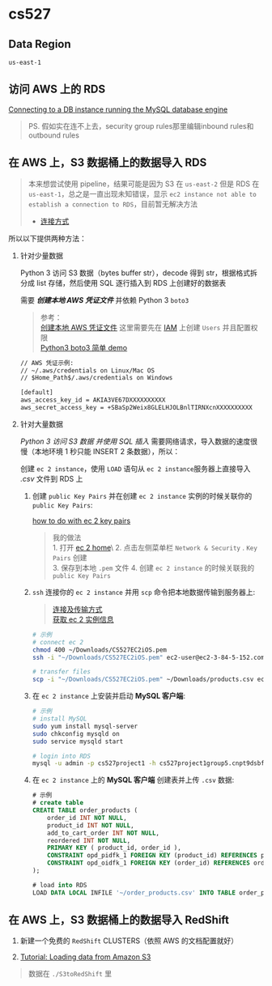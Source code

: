 # cs527

## Data Region
`us-east-1`

## 访问 AWS 上的 RDS

[Connecting to a DB instance running the MySQL database engine](https://docs.amazonaws.cn/en_us/AmazonRDS/latest/UserGuide/USER_ConnectToInstance.html)

>PS. 假如实在连不上去，security group rules那里编辑inbound rules和outbound rules

## 在 AWS 上，S3 数据桶上的数据导入 RDS

> 本来想尝试使用 pipeline，结果可能是因为 S3 在 `us-east-2` 但是 RDS 在 `us-east-1`，总之是一直出现未知错误，显示 `ec2 instance not able to establish a connection to RDS`，目前暂无解决方法
> - [连接方式](https://medium.com/@frantzdyromain/how-to-set-up-aws-data-pipeline-for-the-first-time-a-visual-guide-4b3d16310b90)

所以以下提供两种方法：

1. 针对少量数据

    Python 3 访问 S3 数据（bytes buffer str），decode 得到 str，根据格式拆分成 list 存储，然后使用 SQL 逐行插入到 RDS 上创建好的数据表

    需要 ***创建本地 AWS 凭证文件*** 并依赖 Python 3 `boto3`

    > 参考：\
    [创建本地 AWS 凭证文件](https://www.shuzhiduo.com/A/B0zqKPZQ5v/) 这里需要先在 [IAM](https://console.aws.amazon.com/iam/home?region=us-east-1#/users) 上创建 `Users` 并且配置权限\
    [Python3 boto3 简单 demo](https://www.jianshu.com/p/515439142d73)

    ```txt
    // AWS 凭证示例:
    // ~/.aws/credentials on Linux/Mac OS
    // $Home_Path$/.aws/credentials on Windows

    [default]
    aws_access_key_id = AKIA3VE67DXXXXXXXXXX
    aws_secret_access_key = +SBaSp2Weix8GLELHJOLBnlTIRNXcnXXXXXXXXXX
    ```

2. 针对大量数据

    *Python 3 访问 S3 数据 并使用 SQL 插入* 需要网络请求，导入数据的速度很慢（本地环境 1 秒只能 INSERT 2 条数据），所以：

    创建 `ec 2 instance`，使用 `LOAD` 语句从 `ec 2 instance`服务器上直接导入 *.csv* 文件到 RDS 上

    1. 创建 `public Key Pairs` 并在创建 `ec 2 instance` 实例的时候关联你的 `public Key Pairs`:

        [how to do with ec 2 key pairs](https://docs.aws.amazon.com/AWSEC2/latest/UserGuide/ec2-key-pairs.html#having-ec2-create-your-key-pair)

        > 我的做法\
            1. 打开 [ec 2 home](https://console.aws.amazon.com/ec2/v2/home?region=us-east-1#Home:)\
            2. 点击左侧菜单栏 `Network & Security` . `Key Pairs` 创建\
            3. 保存到本地 `.pem` 文件
            4. 创建 `ec 2 instance` 的时候关联我的 `public Key Pairs`

    2. `ssh` 连接你的 `ec 2 instance` 并用 `scp` 命令把本地数据传输到服务器上:

        > [连接及传输方式](https://docs.aws.amazon.com/zh_cn/AWSEC2/latest/UserGuide/AccessingInstancesLinux.html)\
        [获取 ec 2 实例信息](https://docs.aws.amazon.com/zh_cn/AWSEC2/latest/UserGuide/connection-prereqs.html#connection-prereqs-get-info-about-instance)

        ```bash
        # 示例
        # connect ec 2
        chmod 400 ~/Downloads/CS527EC2iOS.pem
        ssh -i "~/Downloads/CS527EC2iOS.pem" ec2-user@ec2-3-84-5-152.compute-1.amazonaws.com

        # transfer files
        scp -i "~/Downloads/CS527EC2iOS.pem" ~/Downloads/products.csv ec2-user@ec2-3-84-5-152.compute-1.amazonaws.com:~
        ```

    3. 在 `ec 2 instance` 上安装并启动 **MySQL 客户端**:

        ```bash
        # 示例
        # install MySQL
        sudo yum install mysql-server
        sudo chkconfig mysqld on
        sudo service mysqld start

        # login into RDS
        mysql -u admin -p cs527project1 -h cs527project1group5.cnpt9dsbfddc.us-east-1.rds.amazonaws.com
        ```

    4. 在 `ec 2 instance` 上的 **MySQL 客户端** 创建表并上传 `.csv` 数据:

        ```sql
        # 示例
        # create table
        CREATE TABLE order_products (
            order_id INT NOT NULL,
            product_id INT NOT NULL,
            add_to_cart_order INT NOT NULL,
            reordered INT NOT NULL,
            PRIMARY KEY ( product_id, order_id ),
            CONSTRAINT opd_pidfk_1 FOREIGN KEY (product_id) REFERENCES products(product_id),
            CONSTRAINT opd_oidfk_1 FOREIGN KEY (order_id) REFERENCES orders(order_id)
        );

        # load into RDS
        LOAD DATA LOCAL INFILE '~/order_products.csv' INTO TABLE order_products FIELDS TERMINATED BY ',' ENCLOSED BY '"' IGNORE 1 LINES;
        ```
## 在 AWS 上，S3 数据桶上的数据导入 RedShift

1. 新建一个免费的 `RedShift` CLUSTERS（依照 AWS 的文档配置就好）

2. [Tutorial: Loading data from Amazon S3](https://docs.aws.amazon.com/redshift/latest/dg/tutorial-loading-data.html)
> 数据在 `./S3toRedShift` 里
